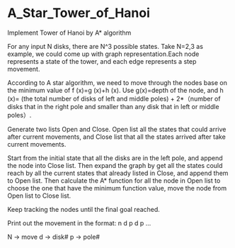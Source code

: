 A_Star_Tower_of_Hanoi
=====================

Implement Tower of Hanoi by A* algorithm

For any input N disks, there are N^3 possible states. Take N=2,3 as example, 
we could come up with graph representation.Each node represents a state of the tower,
and each edge represents a step movement.


According to A star algorithm, we need to move through the nodes base on the minimum 
value of f (x)=g (x)+h (x). Use g(x)=depth of the node, and h (x)= (the total number 
of disks of left and middle poles) + 2*（number of disks that in the right pole and 
smaller than any disk that in left or middle poles）. 

Generate two lists Open and Close. Open list all the states that could arrive after 
current movements, and Close list that all the states arrived after take current movements. 

Start from the initial state that all the disks are in the left pole, and append the
node into Close list. Then expand the graph by get all the states could reach by all the
current states that already listed in Close, and append them to Open list. Then calculate 
the A* function for all the node in Open list to choose the one that have the minimum function
value, move the node from Open list to Close list.

Keep tracking the nodes until the final goal reached.

Print out the movement in the format:
n d p d p ...

N -> move
d -> disk#
p -> pole#



